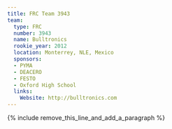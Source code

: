```yaml
---
title: FRC Team 3943
team:
  type: FRC
  number: 3943
  name: Bulltronics
  rookie_year: 2012
  location: Monterrey, NLE, Mexico
  sponsors:
  - PYMA
  - DEACERO
  - FESTO
  - Oxford High School
  links:
    Website: http://bulltronics.com
---
```


{% include remove_this_line_and_add_a_paragraph %}